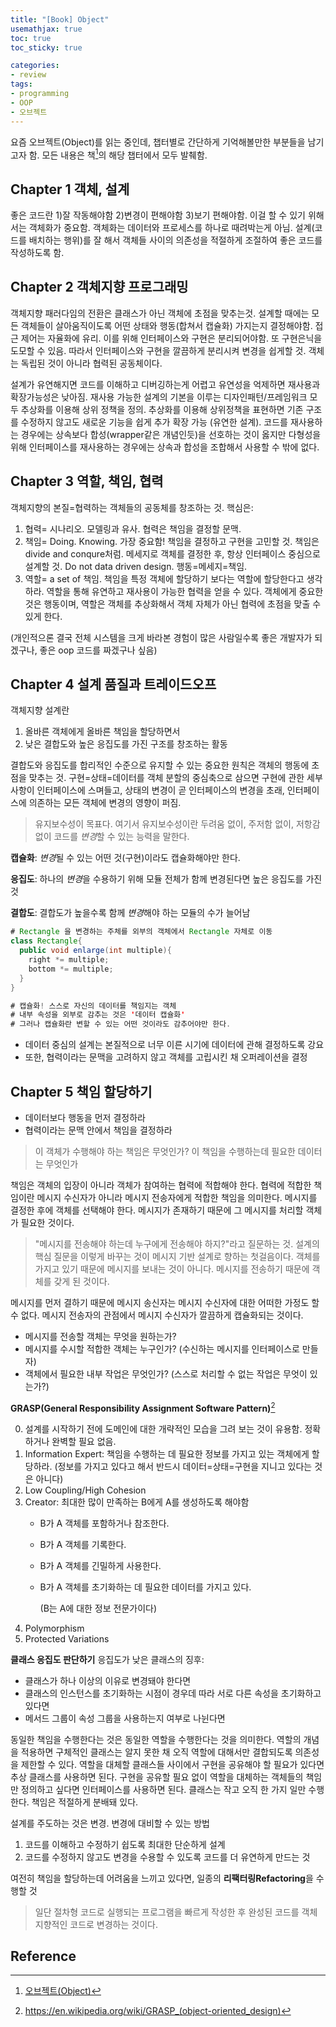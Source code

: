 ```yaml
---
title: "[Book] Object"
usemathjax: true
toc: true
toc_sticky: true

categories:
- review
tags:
- programming
- OOP
- 오브젝트
---
```


요즘 오브젝트(Object)를 읽는 중인데, 챕터별로 간단하게 기억해볼만한 부분들을 남기고자 함. 모든 내용은 책[^1]의 해당 챕터에서 모두 발췌함.




## Chapter 1 객체, 설계

좋은 코드란 1)잘 작동해야함 2)변경이 편해야함 3)보기 편해야함. 
이걸 할 수 있기 위해서는 객체화가 중요함. 객체화는 데이터와 프로세스를 하나로 때려박는게 아님.
설계(코드를 배치하는 행위)를 잘 해서 객체들 사이의 의존성을 적절하게 조절하여 좋은 코드를 작성하도록 함.



## Chapter 2 객체지향 프로그래밍

객체지향 패러다임의 전환은 클래스가 아닌 객체에 초점을 맞추는것. 
설계할 때에는 모든 객체들이 살아움직이도록 어떤 상태와 행동(합쳐서 캡슐화) 가지는지 결정해야함. 접근 제어는 자율화에 유리. 이를 위해 인터페이스와 구현은 분리되어야함. 또 구현은닉을 도모할 수 있음. 따라서 인터페이스와 구현을 깔끔하게 분리시켜 변경을 쉽게할 것. 객체는 독립된 것이 아니라 협력된 공동체이다.

설계가 유연해지면 코드를 이해하고 디버깅하는게 어렵고 유연성을 억제하면 재사용과 확장가능성은 낮아짐. 재사용 가능한 설계의 기본을 이루는 디자인패턴/프레임워크 모두 추상화를 이용해 상위 정책을 정의. 추상화를 이용해 상위정책을 표현하면 기존 구조를 수정하지 않고도 새로운 기능을 쉽게 추가 확장 가능 (유연한 설계). 
코드를 재사용하는 경우에는 상속보다 합성(wrapper같은 개념인듯)을 선호하는 것이 옳지만 다형성을 위해 인터페이스를 재사용하는 경우에는 상속과 합성을 조합해서 사용할 수 밖에 없다. 



## Chapter 3 역할, 책임, 협력

객체지향의 본질=협력하는 객체들의 공동체를 창조하는 것. 핵심은:

1. 협력= 시나리오. 모델링과 유사. 협력은 책임을 결정할 문맥. 
2. 책임= Doing. Knowing. 가장 중요함! 책임을 결정하고 구현을 고민할 것. 책임은 divide and conqure처럼. 
   메세지로 객체를 결정한 후, 항상 인터페이스 중심으로 설계할 것. Do not data driven design. 행동=메세지=책임.
3. 역할= a set of 책임. 책임을 특정 객체에 할당하기 보다는 역할에 할당한다고 생각하라. 
   역할을 통해 유연하고 재사용이 가능한 협력을 얻을 수 있다. 객체에게 중요한 것은 행동이며, 
   역할은 객체를 추상화해서 객체 자체가 아닌 협력에 초점을 맞출 수 있게 한다. 

(개인적으론 결국 전체 시스템을 크게 바라본 경험이 많은 사람일수록 좋은 개발자가 되겠구나, 좋은 oop 코드를 짜겠구나 싶음)



## Chapter 4 설계 품질과 트레이드오프

객체지향 설계란 

1. 올바른 객체에게 올바른 책임을 할당하면서
2. 낮은 결합도와 높은 응집도를 가진 구조를 창조하는 활동

결합도와 응집도를 합리적인 수준으로 유지할 수 있는 중요한 원칙은 객체의 행동에 초점을 맞추는 것. 구현=상태=데이터를 객체 분할의 중심축으로 삼으면 구현에 관한 세부사항이 인터페이스에 스며들고, 상태의 변경이 곧 인터페이스의 변경을 초래, 인터페이스에 의존하는 모든 객체에 변경의 영향이 퍼짐.

> 유지보수성이 목표다. 여기서 유지보수성이란 두려움 없이, 주저함 없이, 저항감 없이 코드를 *변경*할 수 있는 능력을 말한다.

**캡슐화**: *변경*될 수 있는 어떤 것(구현)이라도 캡슐화해야만 한다.

**응집도**: 하나의 *변경*을 수용하기 위해 모듈 전체가 함께 변경된다면 높은 응집도를 가진 것

**결합도**: 결합도가 높을수록 함께 *변경*해야 하는 모듈의 수가 늘어남

```java
# Rectangle 을 변경하는 주체를 외부의 객체에서 Rectangle 자체로 이동
class Rectangle{
  public void enlarge(int multiple){
    right *= multiple;
    bottom *= multiple;
  }
}

# 캡슐화! 스스로 자신의 데이터를 책임지는 객체
# 내부 속성을 외부로 감추는 것은 '데이터 캡슐화'
# 그러나 캡슐화란 변할 수 있는 어떤 것이라도 감추어야만 한다.
```

* 데이터 중심의 설계는 본질적으로 너무 이른 시기에 데이터에 관해 결정하도록 강요
* 또한, 협력이라는 문맥을 고려하지 않고 객체를 고립시킨 채 오퍼레이션을 결정



## Chapter 5 책임 할당하기

* 데이터보다 행동을 먼저 결정하라
* 협력이라는 문맥 안에서 책임을 결정하라

> 이 객체가 수행해야 하는 책임은 무엇인가? 이 책임을 수행하는데 필요한 데이터는 무엇인가

책임은 객체의 입장이 아니라 객체가 참여하는 협력에 적합해야 한다. 협력에 적합한 책임이란 메시지 수신자가 아니라 메시지 전송자에게 적합한 책임을 의미한다. 메시지를 결정한 후에 객체를 선택해야 한다. 메시지가 존재하기 때문에 그 메시지를 처리할 객체가 필요한 것이다.

> "메시지를 전송해야 하는데 누구에게 전송해야 하지?"라고 질문하는 것. 설계의 핵심 질문을 이렇게 바꾸는 것이 메시지 기반 설계로 향하는 첫걸음이다. 객체를 가지고 있기 때문에 메시지를 보내는 것이 아니다. 메시지를 전송하기 때문에 객체를 갖게 된 것이다.

메시지를 먼저 결하기 때문에 메시지 송신자는 메시지 수신자에 대한 어떠한 가정도 할 수 없다. 메시지 전송자의 관점에서 메시지 수신자가 깔끔하게 캡슐화되는 것이다. 

* 메시지를 전송할 객체는 무엇을 원하는가?
* 메시지를 수시할 적합한 객체는 누구인가? (수신하는 메시지를 인터페이스로 만들자)
* 객체에서 필요한 내부 작업은 무엇인가? 
  (스스로 처리할 수 없는 작업은 무엇이 있는가?)



**GRASP(General Responsibility Assignment Software Pattern)**[^2]

0. 설계를 시작하기 전에 도메인에 대한 개략적인 모습을 그려 보는 것이 유용함. 정확하거나 완벽할 필요 없음.
1. Information Expert: 책임을 수행하는 데 필요한 정보를 가지고 있는 객체에게 할당하라. 
   (정보를 가지고 있다고 해서 반드시 데이터=상태=구현을 지니고 있다는 것은 아니다)
2. Low Coupling/High Cohesion
3. Creator: 최대한 많이 만족하는 B에게 A를 생성하도록 해야함
   - B가 A 객체를 포함하거나 참조한다.
   - B가 A 객체를 기록한다.
   - B가 A 객체를 긴밀하게 사용한다.
   - B가 A 객체를 초기화하는 데 필요한 데이터를 가지고 있다.
     
     (B는 A에 대한 정보 전문가이다)
4. Polymorphism
5. Protected Variations



**클래스 응집도 판단하기** 응집도가 낮은 클래스의 징후:

- 클래스가 하나 이상의 이유로 변경돼야 한다면
- 클래스의 인스턴스를 초기화하는 시점이 경우데 따라 서로 다른 속성을 초기화하고 있다면
- 메서드 그룹이 속성 그룹을 사용하는지 여부로 나뉜다면

동일한 책임을 수행한다는 것은 동일한 역할을 수행한다는 것을 의미한다. 역할의 개념을 적용하면 구체적인 클래스는 알지 못한 채 오직 역할에 대해서만 결합되도록 의존성을 제한할 수 있다. 역할을 대체할 클래스들 사이에서 구현을 공유해야 할 필요가 있다면 추상 클래스를 사용하면 된다. 구현을 공유할 필요 없이 역할을 대체하는 객체들의 책임만 정의하고 싶다면 인터페이스를 사용하면 된다. 클래스는 작고 오직 한 가지 일만 수행한다. 책임은 적절하게 분배돼 있다. 



설계를 주도하는 것은 변경. 변경에 대비할 수 있는 방법

1. 코드를 이해하고 수정하기 쉽도록 최대한 단순하게 설계
2. 코드를 수정하지 않고도 변경을 수용할 수 있도록 코드를 더 유연하게 만드는 것



여전히 책임을 할당하는데 어려움을 느끼고 있다면, 일종의 **리팩터링Refactoring**을 수행할 것

> 일단 절차형 코드로 실행되는 프로그램을 빠르게 작성한 후 완성된 코드를 객체지향적인 코드로 변경하는 것이다.

## Reference

[^1]: [오브젝트(Object)](http://www.yes24.com/Product/Goods/74219491)
[^2]: https://en.wikipedia.org/wiki/GRASP_(object-oriented_design)